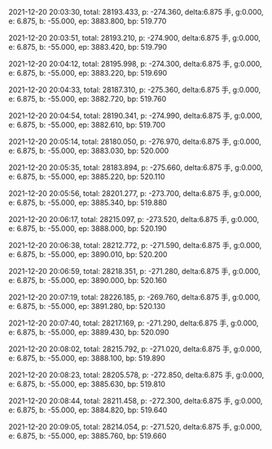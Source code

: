 2021-12-20 20:03:30, total: 28193.433, p: -274.360, delta:6.875 手, g:0.000, e: 6.875, b: -55.000, ep: 3883.800, bp: 519.770

2021-12-20 20:03:51, total: 28193.210, p: -274.900, delta:6.875 手, g:0.000, e: 6.875, b: -55.000, ep: 3883.420, bp: 519.790

2021-12-20 20:04:12, total: 28195.998, p: -274.300, delta:6.875 手, g:0.000, e: 6.875, b: -55.000, ep: 3883.220, bp: 519.690

2021-12-20 20:04:33, total: 28187.310, p: -275.360, delta:6.875 手, g:0.000, e: 6.875, b: -55.000, ep: 3882.720, bp: 519.760

2021-12-20 20:04:54, total: 28190.341, p: -274.990, delta:6.875 手, g:0.000, e: 6.875, b: -55.000, ep: 3882.610, bp: 519.700

2021-12-20 20:05:14, total: 28180.050, p: -276.970, delta:6.875 手, g:0.000, e: 6.875, b: -55.000, ep: 3883.030, bp: 520.000

2021-12-20 20:05:35, total: 28183.894, p: -275.660, delta:6.875 手, g:0.000, e: 6.875, b: -55.000, ep: 3885.220, bp: 520.110

2021-12-20 20:05:56, total: 28201.277, p: -273.700, delta:6.875 手, g:0.000, e: 6.875, b: -55.000, ep: 3885.340, bp: 519.880

2021-12-20 20:06:17, total: 28215.097, p: -273.520, delta:6.875 手, g:0.000, e: 6.875, b: -55.000, ep: 3888.000, bp: 520.190

2021-12-20 20:06:38, total: 28212.772, p: -271.590, delta:6.875 手, g:0.000, e: 6.875, b: -55.000, ep: 3890.010, bp: 520.200

2021-12-20 20:06:59, total: 28218.351, p: -271.280, delta:6.875 手, g:0.000, e: 6.875, b: -55.000, ep: 3890.000, bp: 520.160

2021-12-20 20:07:19, total: 28226.185, p: -269.760, delta:6.875 手, g:0.000, e: 6.875, b: -55.000, ep: 3891.280, bp: 520.130

2021-12-20 20:07:40, total: 28217.169, p: -271.290, delta:6.875 手, g:0.000, e: 6.875, b: -55.000, ep: 3889.430, bp: 520.090

2021-12-20 20:08:02, total: 28215.792, p: -271.020, delta:6.875 手, g:0.000, e: 6.875, b: -55.000, ep: 3888.100, bp: 519.890

2021-12-20 20:08:23, total: 28205.578, p: -272.850, delta:6.875 手, g:0.000, e: 6.875, b: -55.000, ep: 3885.630, bp: 519.810

2021-12-20 20:08:44, total: 28211.458, p: -272.300, delta:6.875 手, g:0.000, e: 6.875, b: -55.000, ep: 3884.820, bp: 519.640

2021-12-20 20:09:05, total: 28214.054, p: -271.520, delta:6.875 手, g:0.000, e: 6.875, b: -55.000, ep: 3885.760, bp: 519.660